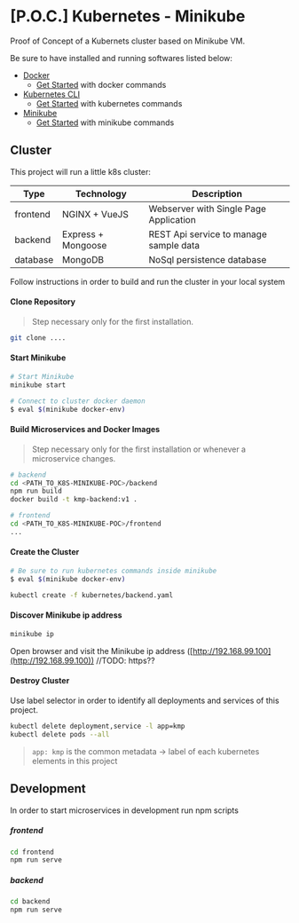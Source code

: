 # [P.O.C.] Kubernetes - Minikube

Proof of Concept of a Kubernets cluster based on Minikube VM.

Be sure to have installed and running softwares listed below:

- [Docker](https://www.docker.com/)
  - [Get Started](./docs/docker.md) with docker commands
- [Kubernetes CLI](https://kubernetes.io/docs/tasks/tools/install-kubectl/)
  - [Get Started](./docs/kubernetes.md) with kubernetes commands
- [Minikube](https://github.com/kubernetes/minikube)
  - [Get Started](./docs/minikube.md) with minikube commands

## Cluster

This project will run a little k8s cluster:

| Type     | Technology         | Description                            |
| -------- | ------------------ | -------------------------------------- |
| frontend | NGINX + VueJS      | Webserver with Single Page Application |
| backend  | Express + Mongoose | REST Api service to manage sample data |
| database | MongoDB            | NoSql persistence database             |

Follow instructions in order to build and run the cluster in your local system

#### Clone Repository

> Step necessary only for the first installation.

```bash
git clone ....
```

#### Start Minikube

```bash
# Start Minikube
minikube start

# Connect to cluster docker daemon
$ eval $(minikube docker-env)
```

#### Build Microservices and Docker Images

> Step necessary only for the first installation or whenever a microservice changes.

```bash
# backend
cd <PATH_TO_K8S-MINIKUBE-POC>/backend
npm run build
docker build -t kmp-backend:v1 .

# frontend
cd <PATH_TO_K8S-MINIKUBE-POC>/frontend
...

```

#### Create the Cluster

```bash
# Be sure to run kubernetes commands inside minikube
$ eval $(minikube docker-env)

kubectl create -f kubernetes/backend.yaml
```

#### Discover Minikube ip address

```bash
minikube ip
```

Open browser and visit the Minikube ip address ([http://192.168.99.100](http://192.168.99.100)) //TODO: https??

#### Destroy Cluster

Use label selector in order to identify all deployments and services of this project.

```bash
kubectl delete deployment,service -l app=kmp
kubectl delete pods --all
```

> `app: kmp` is the common metadata -> label of each kubernetes elements in this project

## Development

In order to start microservices in development run npm scripts

##### frontend

```bash
cd frontend
npm run serve
```

##### backend

```bash
cd backend
npm run serve
```
